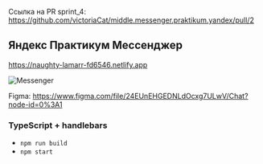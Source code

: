 Ссылка на PR sprint_4: https://github.com/victoriaCat/middle.messenger.praktikum.yandex/pull/2
## Яндекс Практикум Мессенджер

https://naughty-lamarr-fd6546.netlify.app

![Messenger](https://pictures.s3.yandex.net/resources/S1_01_Mes_1596142517.png)

Figma: https://www.figma.com/file/24EUnEHGEDNLdOcxg7ULwV/Chat?node-id=0%3A1
### TypeScript + handlebars

- `npm run build`
- `npm start`
